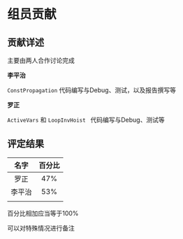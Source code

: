 # 组员贡献

## 贡献详述

主要由两人合作讨论完成

**李平治**

`ConstPropagation` 代码编写与Debug、测试，以及报告撰写等

**罗正**

`ActiveVars` 和 `LoopInvHoist ` 代码编写与Debug、测试等


## 评定结果

|名字|百分比|
|:-:|:-:|
|罗正|47%|
|李平治|53%|
|||

百分比相加应当等于100%

可以对特殊情况进行备注

